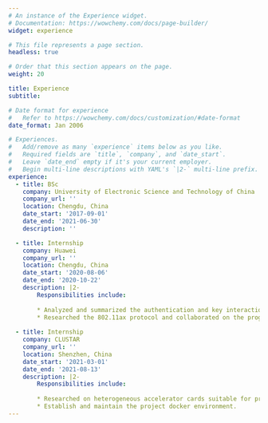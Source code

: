 ```yaml
---
# An instance of the Experience widget.
# Documentation: https://wowchemy.com/docs/page-builder/
widget: experience

# This file represents a page section.
headless: true

# Order that this section appears on the page.
weight: 20

title: Experience
subtitle:

# Date format for experience
#   Refer to https://wowchemy.com/docs/customization/#date-format
date_format: Jan 2006

# Experiences.
#   Add/remove as many `experience` items below as you like.
#   Required fields are `title`, `company`, and `date_start`.
#   Leave `date_end` empty if it's your current employer.
#   Begin multi-line descriptions with YAML's `|2-` multi-line prefix.
experience:
  - title: BSc
    company: University of Electronic Science and Technology of China 
    company_url: ''
    location: Chengdu, China
    date_start: '2017-09-01'
    date_end: '2021-06-30'
    description: ''

  - title: Internship
    company: Huawei
    company_url: ''
    location: Chengdu, China
    date_start: '2020-08-06'
    date_end: '2020-10-22'
    description: |2-
        Responsibilities include:
        
        * Analyzed and summarized the authentication and key interaction methods in 802.11 and participated in maintaining the existing access network project.
        * Researched the 802.11ax protocol and collaborated on the programming of a new generation wireless router.
        
  - title: Internship
    company: CLUSTAR
    company_url: ''
    location: Shenzhen, China
    date_start: '2021-03-01'
    date_end: '2021-08-13'
    description: |2-
        Responsibilities include:
        
        * Researched on heterogeneous accelerator cards suitable for privacy computing.
        * Establish and maintain the project docker environment.
---
```

